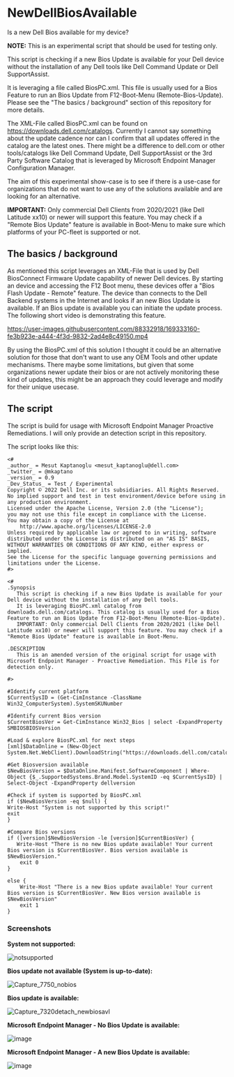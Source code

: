 # NewDellBiosAvailable
Is a new Dell Bios available for my device?

**NOTE:** This is an experimental script that should be used for testing only. 

This script is checking if a new Bios Update is available for your Dell device without the installation of any Dell tools like Dell Command Update or Dell SupportAssist. 

It is leveraging a file called BiosPC.xml. This file is usually used for a Bios Feature to run an Bios Update from F12-Boot-Menu (Remote-Bios-Update). Please see the "The basics / background" section of this repository for more details. 

The XML-File called BiosPC.xml can be found on https://downloads.dell.com/catalogs. Currently I cannot say something about the update cadence nor can I confirm that all updates offered in the catalog are the latest ones. There might be a difference to dell.com or other tools/catalogs like Dell Command Update, Dell SupportAssist or the 3rd Party Software Catalog that is leveraged by Microsoft Endpoint Manager Configuration Manager. 

The aim of this experimental show-case is to see if there is a use-case for organizations that do not want to use any of the solutions available and are looking for an alternative. 

**IMPORTANT:** 
Only commercial Dell Clients from 2020/2021 (like Dell Latitude xx10) or newer will support this feature. 
You may check if a "Remote Bios Update" feature is available in Boot-Menu to make sure which platforms of your PC-fleet is supported or not. 

## The basics / background
As mentioned this script leverages an XML-File that is used by Dell BiosConnect Firmware Update capability of newer Dell devices. 
By starting an device and accessing the F12 Boot menu, these devices offer a "Bios Flash Update - Remote" feature. The device than connects to the Dell Backend systems in the Internet and looks if an new Bios Update is available. If an Bios update is available you can initiate the update process. The following short video is demonstrating this feature.

https://user-images.githubusercontent.com/88332918/169333160-fe3b923e-a444-4f3d-9832-2ad4e8c49150.mp4

By using the BiosPC.xml of this solution I thought it could be an alternative solution for those that don't want to use any OEM Tools and other update mechanisms. There maybe some limitations, but given that some organizations newer update their bios or are not actively monitoring these kind of updates, this might be an approach they could leverage and modify for their unique usecase. 

## The script
The script is build for usage with Microsoft Endpoint Manager Proactive Remediations. I will only provide an detection script in this repository. 

The script looks like this: 

```
<#
_author_ = Mesut Kaptanoglu <mesut_kaptanoglu@dell.com>
_twitter_ = @mkaptano
_version_ = 0.9
_Dev_Status_ = Test / Experimental
Copyright © 2022 Dell Inc. or its subsidiaries. All Rights Reserved.
No implied support and test in test environment/device before using in any production environment.
Licensed under the Apache License, Version 2.0 (the "License");
you may not use this file except in compliance with the License.
You may obtain a copy of the License at
    http://www.apache.org/licenses/LICENSE-2.0
Unless required by applicable law or agreed to in writing, software
distributed under the License is distributed on an "AS IS" BASIS,
WITHOUT WARRANTIES OR CONDITIONS OF ANY KIND, either express or implied.
See the License for the specific language governing permissions and
limitations under the License.
#>

<#
.Synopsis
   This script is checking if a new Bios Update is available for your Dell device without the installation of any Dell tools. 
   It is leveraging BiosPC.xml catalog from downloads.dell.com/catalogs. This catalog is usually used for a Bios Feature to run an Bios Update from F12-Boot-Menu (Remote-Bios-Update). 
   IMPORTANT: Only commercial Dell Clients from 2020/2021 (like Dell Latitude xx10) or newer will support this feature. You may check if a "Remote Bios Update" feature is available in Boot-Menu. 
   
.DESCRIPTION
   This is an amended version of the original script for usage with Microsoft Endpoint Manager - Proactive Remediation. This File is for detection only. 
   
#>

#Identify current platform
$CurrentSysID = (Get-CimInstance -ClassName Win32_ComputerSystem).SystemSKUNumber

#Identify current Bios version
$CurrentBiosVer = Get-CimInstance Win32_Bios | select -ExpandProperty SMBIOSBIOSVersion

#Load & explore BiosPC.xml for next steps
[xml]$DataOnline = (New-Object System.Net.WebClient).DownloadString("https://downloads.dell.com/catalog/BiosPC.xml")

#Get Biosversion available
$NewBiosVersion = $DataOnline.Manifest.SoftwareComponent | Where-Object {$_.SupportedSystems.Brand.Model.SystemID -eq $CurrentSysID} | Select-Object -ExpandProperty dellversion

#Check if system is supported by BiosPC.xml
if ($NewBiosVersion -eq $null) {
Write-Host "System is not supported by this script!"
exit
}

#Compare Bios versions
if ([version]$NewBiosVersion -le [version]$CurrentBiosVer) {
   Write-Host "There is no new Bios update available! Your current Bios version is $CurrentBiosVer. Bios version available is $NewBiosVersion."
	exit 0   
}

else {
    Write-Host "There is a new Bios update available! Your current Bios version is $CurrentBiosVer. New Bios version available is $NewBiosVersion"
	exit 1
}
```

### Screenshots
**System not supported:**

![notsupported](https://user-images.githubusercontent.com/88332918/169347892-29692dde-2247-4a8a-b196-94169cac08f4.JPG)

**Bios update not available (System is up-to-date):**

![Capture_7750_nobios](https://user-images.githubusercontent.com/88332918/169347997-34aff26d-db57-4f43-b13a-1f4f8423ff19.png)

**Bios update is available:**

![Capture_7320detach_newbiosavl](https://user-images.githubusercontent.com/88332918/169348226-fe8c2d53-c2af-4bce-984c-0f34b032d8a9.PNG)


**Microsoft Endpoint Manager - No Bios Update is available:**

![image](https://user-images.githubusercontent.com/99353146/169537725-72f477f3-2b3e-4d0a-9d92-0c0da0a6a26e.png)


**Microsoft Endpoint Manager - A new Bios Update is available:**

![image](https://user-images.githubusercontent.com/99353146/169538152-17fab298-0d26-4875-8289-c4a91252dcd6.png)

